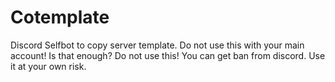 # Cotemplate
Discord Selfbot to copy server template. Do not use this with your main account! Is that enough? Do not use this! You can get ban from discord. Use it at your own risk.
